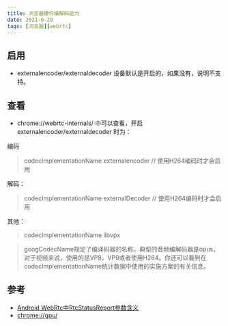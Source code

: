 ```yaml
---
title: 浏览器硬件编解码能力
date: 2021-6-20
tags: [浏览器][webrtc]
---
```


## 启用

- externalencoder/externaldecoder 设备默认是开启的，如果没有，说明不支持。

<!--more-->

## 查看

- chrome://webrtc-internals/ 中可以查看，开启externalencoder/externaldecoder 时为：

编码
> codecImplementationName externalencoder    // 使用H264编码时才会启用


解码：
> codecImplementationName externalDecoder    // 使用H264编码时才会启用

其他：

> codecImplementationName	libvpx

>  googCodecName规定了编译码器的名称。典型的音频编解码器是opus，对于视频来说，使用的是VP8，VP9或者使用H264。你还可以看到在codecImplementationName统计数据中使用的实施方案的有关信息。




## 参考

- [Android WebRtc中RtcStatusReport参数含义](https://www.jianshu.com/p/1a7529667534)
- [chrome://gpu/](chrome://gpu/)